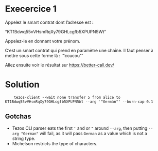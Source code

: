 # Execercice 1

Appelez le smart contrat dont l’adresse est :

“KT1Bdwq55vVHsmRqXy79GHLcgfb5XPUPN5Wt”

Appelez-le en donnant votre prénom.

C’est un smart contrat qui prend en paramètre une chaîne. Il faut penser à mettre sous cette forme là : '"coucou"'

Allez ensuite voir le résultat sur https://better-call.dev/

# Solution

```
    tezos-client --wait none transfer 5 from alice to KT1Bdwq55vVHsmRqXy79GHLcgfb5XPUPN5Wt --arg '"Germán"' --burn-cap 0.1
```
## Gotchas
- Tezos CLI parser eats the first `'` and or `"` around `--arg`, then putting `--arg "German"` will fail, as it will pass `German` as a value which is not a string type.
- Michelson restricts the type of characters.
